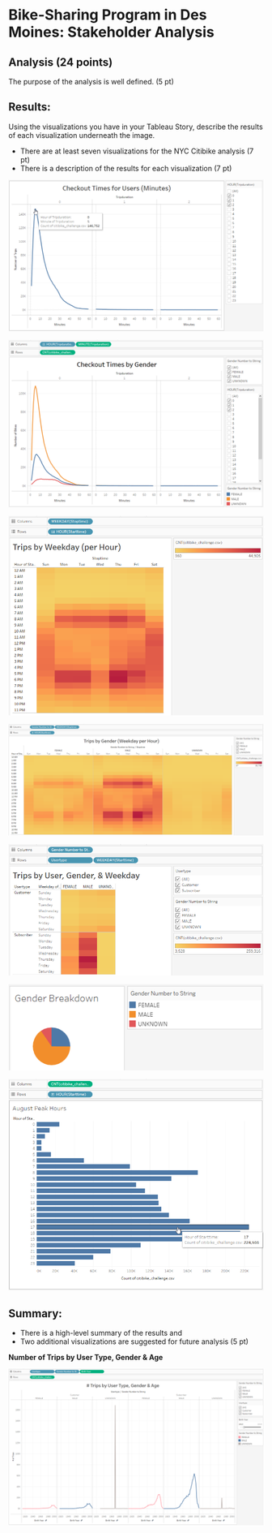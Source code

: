 # Bike-Sharing Program in Des Moines: Stakeholder Analysis

## Analysis (24 points)

The purpose of the analysis is well defined. (5 pt)

## Results:

Using the visualizations you have in your Tableau Story, describe the results of each visualization underneath the image.

- There are at least seven visualizations for the NYC Citibike analysis (7 pt)
- There is a description of the results for each visualization (7 pt)

![1a_Checkout_Times_5.png](Images/1a_Checkout_Times_5.png)


![2_Checkout_Gender.png](Images/2_Checkout_Gender.png)


![3_Trips_Weekday.png](Images/3_Trips_Weekday.png)


![4_Trips_Gender_Weekday.png](Images/4_Trips_Gender_Weekday.png)


![5_User_Gender_Weekday.png](Images/5_User_Gender_Weekday.png)


![7_Gender_Breakdown.png](Images/7_Gender_Breakdown.png)


![6_August_Peak_Hours.png](Images/6_August_Peak_Hours.png)


## Summary:

- There is a high-level summary of the results and 
- Two additional visualizations are suggested for future analysis (5 pt)

**Number of Trips by User Type, Gender & Age**

![8_UserType_Gender_Age.png](Images/8_UserType_Gender_Age.png)

